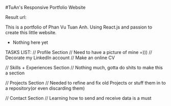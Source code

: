 #TuAn's Responsive Portfolio Website

Result url: 

This is a portfolio of Phan Vu Tuan Anh. Using React.js and passion to create this little website.

- Nothing here yet


TASKS LIST:
// Profile Section
    // Need to have a picture of mine =)))
    // Decorate my LinkedIn account
    // Make an online CV

// Skills + Experiences Section
    // Nothing much, gotta do shits to make this a section


// Projects Section
    // Needed to refine and fix old Projects or stuff them in to a repository(or even discarding them)


// Contact Section
    // Learning how to send and receive data is a must
